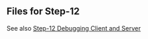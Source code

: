 ## Files for Step-12

See also [Step-12 Debugging Client and Server](https://github.com/spmka/training/wiki/Step-12-Debugging-Client-and-Server)

